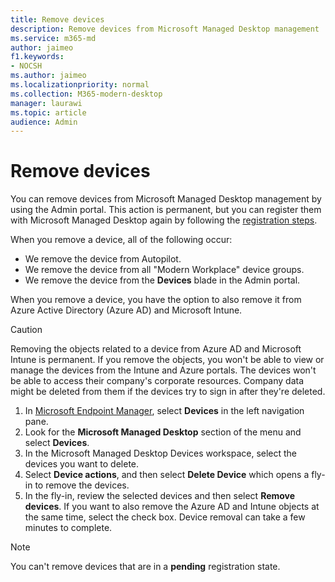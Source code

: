 ```yaml
---
title: Remove devices
description: Remove devices from Microsoft Managed Desktop management
ms.service: m365-md
author: jaimeo
f1.keywords:
- NOCSH
ms.author: jaimeo
ms.localizationpriority: normal
ms.collection: M365-modern-desktop
manager: laurawi
ms.topic: article
audience: Admin
---
```


# Remove devices

You can remove devices from Microsoft Managed Desktop management by using the Admin portal. This action is permanent, but you can register them with Microsoft Managed Desktop again by following the [registration steps](../get-started/register-devices-self.md).

When you remove a device, all of the following occur:

- We remove the device from Autopilot.
- We remove the device from  all "Modern Workplace" device groups.
- We remove the device from the **Devices** blade in the Admin portal.

When you remove a device, you have the option to also remove it from Azure Active Directory (Azure AD) and Microsoft Intune.
 
> [!CAUTION]
> Removing the objects related to a device from Azure AD and Microsoft Intune is permanent. If you remove the objects, you won't be able to view or manage the devices from the Intune and Azure portals. The devices won't be able to access their company's corporate resources. Company data might be deleted from them if the devices try to sign in after they're deleted.

1. In [Microsoft Endpoint Manager](https://endpoint.microsoft.com/), select **Devices** in the left navigation pane.
2. Look for the **Microsoft Managed Desktop** section of the menu and select **Devices**.
3. In the Microsoft Managed Desktop Devices workspace, select the devices you want to delete.
4. Select **Device actions**, and then select **Delete Device** which opens a fly-in to remove the devices.
5. In the fly-in, review the selected devices and then select **Remove devices**. If you want to also remove the Azure AD and Intune objects at the same time, select the check box. Device removal can take a few minutes to complete.

> [!NOTE]
> You can't remove devices that are in a **pending** registration state.